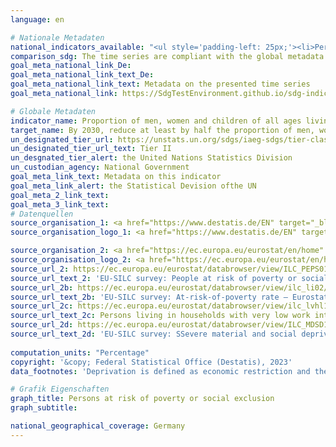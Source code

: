 ```yaml
---
language: en    

# Nationale Metadaten    
national_indicators_available: "<ul style='padding-left: 25px;'><li>Persons at risk of poverty or social exclusion</li> <li> At-risk-of-poverty rate</li> <li> Persons living in households with very low work intensity</li> <li> Severely materially and socially deprived persons</li></ul>"    
comparison_sdg: The time series are compliant with the global metadata.    
goal_meta_national_link_De: 
goal_meta_national_link_text_De: 
goal_meta_national_link_text: Metadata on the presented time series
goal_meta_national_link: https://SdgTestEnvironment.github.io/sdg-indicators/public/Meta/1.2.2.pdf    

# Globale Metadaten    
indicator_name: Proportion of men, women and children of all ages living in poverty in all its dimensions according to national definitions    
target_name: By 2030, reduce at least by half the proportion of men, women and children of all ages living in poverty in all its dimensions according to national definitions    
un_designated_tier_url: https://unstats.un.org/sdgs/iaeg-sdgs/tier-classification/    
un_designated_tier_url_text: Tier II    
un_desgnated_tier_alert: the United Nations Statistics Division    
un_custodian_agency: National Government    
goal_meta_link_text: Metadata on this indicator    
goal_meta_link_alert: the Statistical Devision ofthe UN    
goal_meta_2_link_text:     
goal_meta_3_link_text:         
# Datenquellen
source_organisation_1: <a href="https://www.destatis.de/EN" target="_blank"> Federal Statistical Office (Destatis) </a>
source_organisation_logo_1: <a href="https://www.destatis.de/EN" target="_blank"><img src="https://g205sdgs.github.io/sdg-indicators/public/OrgImgEn/destatis.png" alt="Logo destatis" style="height:60px; width:148px"/></a>

source_organisation_2: <a href="https://ec.europa.eu/eurostat/en/home" target="_blank"> Statistical office of the European Union (Eurostat) </a>
source_organisation_logo_2: <a href="https://ec.europa.eu/eurostat/en/home" target="_blank"><img src="https://g205sdgs.github.io/sdg-indicators/public/OrgImgEn/eurostat.png" alt="Logo eurostat" style="height:60px; width:148px"/></a>
source_url_2: https://ec.europa.eu/eurostat/databrowser/view/ILC_PEPS01N/default/table?lang=en
source_url_text_2: 'EU-SILC survey: People at risk of poverty or social exclusion – Eurostat table [ilc_peps01n]'
source_url_2b: https://ec.europa.eu/eurostat/databrowser/view/ilc_li02/default/table?lang=en
source_url_text_2b: 'EU-SILC survey: At-risk-of-poverty rate – Eurostat table [ilc_li02]'
source_url_2c: https://ec.europa.eu/eurostat/databrowser/view/ilc_lvhl11n/default/table?lang=en
source_url_text_2c: Persons living in households with very low work intensity – Eurostat table [ilc_lvhl11n]
source_url_2d: https://ec.europa.eu/eurostat/databrowser/view/ILC_MDSD11__custom_4946119/default/table?lang=en
source_url_text_2d: 'EU-SILC survey: SSevere material and social deprivation rate – Eurostat table [ilc_mdsd11]'
    
computation_units: "Percentage"    
copyright: '&copy; Federal Statistical Office (Destatis), 2023'    
data_footnotes: 'Deprivation is defined as economic restriction and the lack of durable consumer goods for financial reasons.<br>• As of reference year 2020 there have been two types of results: first and final results. The results currently shown for 2020 to 2021 are final results, for 2022 first results. The "Leben in Europa" survey (German name of the European Union Statistics on Income and Living Conditions - EU-SILC), which was conducted separately in the past, was integrated as a subsample into the microcensus in 2020. Comparing the data of reference year 2020 with those of previous years is not possible (break in the time series) as the voluntary survey was changed over to a partly compulsory survey and the composition of the sample was changed.<br>• Data is partially only available from 2015.'    

# Grafik Eigenschaften    
graph_title: Persons at risk of poverty or social exclusion
graph_subtitle:     

national_geographical_coverage: Germany    
---
```


<span></span>